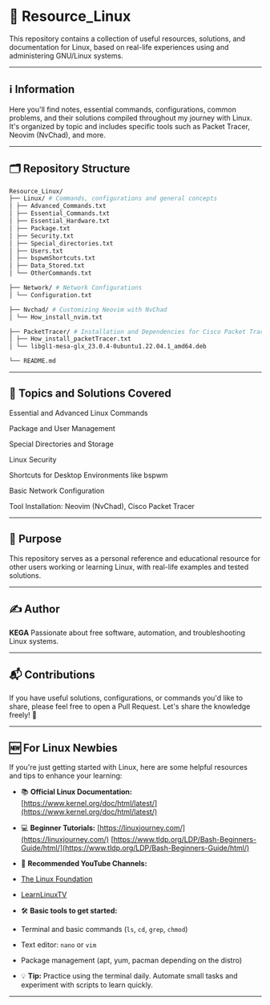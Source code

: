 # 🐧 Resource_Linux

This repository contains a collection of useful resources, solutions, and documentation for Linux, based on real-life experiences using and administering GNU/Linux systems.

---

## ℹ Information

Here you'll find notes, essential commands, configurations, common problems, and their solutions compiled throughout my journey with Linux. It's organized by topic and includes specific tools such as Packet Tracer, Neovim (NvChad), and more.

---

## 🗂 Repository Structure

```bash
Resource_Linux/
├── Linux/ # Commands, configurations and general concepts
│ ├── Advanced_Commands.txt
│ ├── Essential_Commands.txt
│ ├── Essential_Hardware.txt
│ ├── Package.txt
│ ├── Security.txt
│ ├── Special_directories.txt
│ ├── Users.txt
│ ├── bspwmShortcuts.txt
│ ├── Data_Stored.txt
│ └── OtherCommands.txt

├── Network/ # Network Configurations
│ └── Configuration.txt

├── Nvchad/ # Customizing Neovim with NvChad
│ └── How_install_nvim.txt

├── PacketTracer/ # Installation and Dependencies for Cisco Packet Tracer
│ ├── How_install_packetTracer.txt
│ └── libgl1-mesa-glx_23.0.4-0ubuntu1.22.04.1_amd64.deb

└── README.md
```

---

## 🔧 Topics and Solutions Covered
Essential and Advanced Linux Commands

Package and User Management

Special Directories and Storage

Linux Security

Shortcuts for Desktop Environments like bspwm

Basic Network Configuration

Tool Installation: Neovim (NvChad), Cisco Packet Tracer

---

## 📌 Purpose
This repository serves as a personal reference and educational resource for other users working or learning Linux, with real-life examples and tested solutions.

---

## ✍ Author
**KEGA**
Passionate about free software, automation, and troubleshooting Linux systems.

---

## 📬 Contributions
If you have useful solutions, configurations, or commands you'd like to share, please feel free to open a Pull Request. Let's share the knowledge freely! 🚀

---

## 🆕 For Linux Newbies

If you're just getting started with Linux, here are some helpful resources and tips to enhance your learning:

- 📚 **Official Linux Documentation:**
[https://www.kernel.org/doc/html/latest/](https://www.kernel.org/doc/html/latest/)

- 💻 **Beginner Tutorials:**
[https://linuxjourney.com/](https://linuxjourney.com/)
[https://www.tldp.org/LDP/Bash-Beginners-Guide/html/](https://www.tldp.org/LDP/Bash-Beginners-Guide/html/)

- 🎥 **Recommended YouTube Channels:**
- [The Linux Foundation](https://www.youtube.com/user/TheLinuxFoundation)
- [LearnLinuxTV](https://www.youtube.com/c/LearnLinuxTV)

- 🛠 **Basic tools to get started:**
- Terminal and basic commands (`ls`, `cd`, `grep`, `chmod`)
- Text editor: `nano` or `vim`
- Package management (apt, yum, pacman depending on the distro)

- 💡 **Tip:** Practice using the terminal daily. Automate small tasks and experiment with scripts to learn quickly.

---
